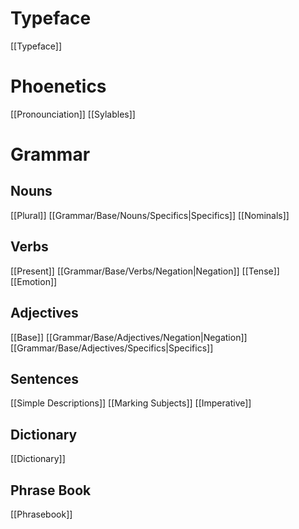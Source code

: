 # Typeface

[[Typeface]]

# Phoenetics

[[Pronounciation]]
[[Sylables]]

# Grammar

## Nouns

[[Plural]]
[[Grammar/Base/Nouns/Specifics|Specifics]]
[[Nominals]]

## Verbs

[[Present]]
[[Grammar/Base/Verbs/Negation|Negation]]
[[Tense]]
[[Emotion]]

## Adjectives

[[Base]]
[[Grammar/Base/Adjectives/Negation|Negation]]
[[Grammar/Base/Adjectives/Specifics|Specifics]]

## Sentences

[[Simple Descriptions]]
[[Marking Subjects]]
[[Imperative]]

## Dictionary

[[Dictionary]]

## Phrase Book

[[Phrasebook]]